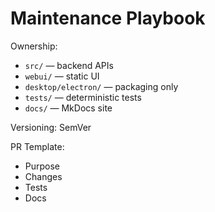 # Maintenance Playbook

Ownership:
- `src/` — backend APIs
- `webui/` — static UI
- `desktop/electron/` — packaging only
- `tests/` — deterministic tests
- `docs/` — MkDocs site

Versioning: SemVer

PR Template:
- Purpose
- Changes
- Tests
- Docs
